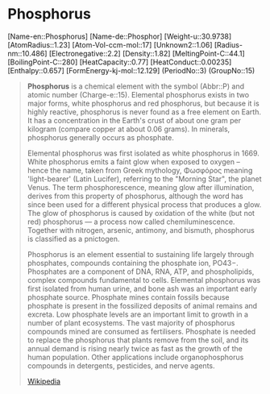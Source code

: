﻿---
type: Element
GroupName: Group-15-Nitrogen
SpocWebEntityId: 21916
---

# Phosphorus

[Name-en::Phosphorus]
[Name-de::Phosphor]
[Weight-u::30.9738]
[AtomRadius::1.23]
[Atom-Vol-ccm-mol::17]
[Unknown2::1.06]
[Radius-nm::10.486]
[Electronegative::2.2]
[Density::1.82]
[MeltingPoint-C::44.1]
[BoilingPoint-C::280]
[HeatCapacity::0.77]
[HeatConduct::0.00235]
[Enthalpy::0.657]
[FormEnergy-kj-mol::12.129]
(PeriodNo::3)
(GroupNo::15)


> **Phosphorus** is a chemical element with the symbol (Abbr::P) and atomic number (Charge-e::15). Elemental phosphorus exists in two major forms, white phosphorus and red phosphorus, but because it is highly reactive, phosphorus is never found as a free element on Earth. It has a concentration in the Earth's crust of about one gram per kilogram (compare copper at about 0.06 grams). In minerals, phosphorus generally occurs as phosphate.
>
> Elemental phosphorus was first isolated as white phosphorus in 1669.  White phosphorus emits a faint glow when exposed to oxygen – hence the name, taken from Greek mythology, Φωσφόρος meaning 'light-bearer' (Latin Lucifer), referring to the "Morning Star", the planet Venus. The term phosphorescence, meaning glow after illumination, derives from this property of phosphorus, although the word has since been used for a different physical process that produces a glow. The glow of phosphorus is caused by oxidation of the white (but not red) phosphorus — a process now called chemiluminescence. Together with nitrogen, arsenic, antimony, and bismuth, phosphorus is classified as a pnictogen.
>
> Phosphorus is an element essential to sustaining life largely through phosphates, compounds containing the phosphate ion, PO43−. Phosphates are a component of DNA, RNA, ATP, and phospholipids, complex compounds fundamental to cells. Elemental phosphorus was first isolated from human urine, and bone ash was an important early phosphate source. Phosphate mines contain fossils because phosphate is present in the fossilized deposits of animal remains and excreta. Low phosphate levels are an important limit to growth in a number of plant ecosystems. The vast majority of phosphorus compounds mined are consumed as fertilisers. Phosphate is needed to replace the phosphorus that plants remove from the soil, and its annual demand is rising nearly twice as fast as the growth of the human population. Other applications include organophosphorus compounds in detergents, pesticides, and nerve agents.
>
> [Wikipedia](https://en.wikipedia.org/wiki/Phosphorus)

